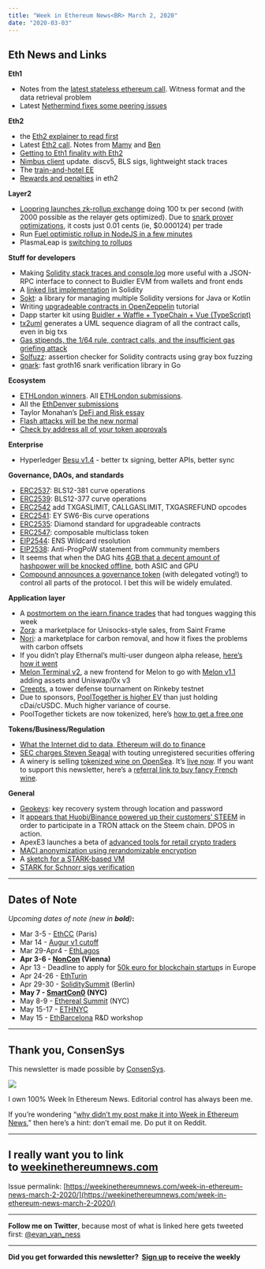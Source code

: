 ```yaml
---
title: "Week in Ethereum News<BR> March 2, 2020"
date: "2020-03-03"
---
```


## **Eth News and Links**

**Eth1**

- Notes from the [latest stateless ethereum call](https://blog.ethereum.org/2020/02/28/eth1x-files-digest-no-3/). Witness format and the data retrieval problem
- Latest [Nethermind fixes some peering issues](https://github.com/NethermindEth/nethermind/releases/tag/1.6.25)

**Eth2**

- the [Eth2 explainer to read first](https://ethos.dev/beacon-chain/)
- Latest [Eth2 call](https://www.youtube.com/watch?v=tLiMgFoG_vs). Notes from [Mamy](https://gist.github.com/mratsim/80d4a9f313c8c5cac3ac433d7ce810e4) and [Ben](https://hackmd.io/@benjaminion/SygoFBrVL)
- [Getting to Eth1 finality with Eth2](https://ethresear.ch/t/on-the-way-to-eth1-finality/7041)
- [Nimbus client](https://our.status.im/nimbus-status-update-february-so-far/) update. discv5, BLS sigs, lightweight stack traces
- The [train-and-hotel EE](https://ethresear.ch/t/the-train-and-hotel-ee/7021/2)
- [Rewards and penalties](https://codefi.consensys.net/blog/rewards-and-penalties-on-ethereum-20-phase-0) in eth2

**Layer2**

- [Loopring launches zk-rollup exchange](https://medium.com/loopring-protocol/loopring-launches-zkrollup-exchange-loopring-io-d6a85beeed21) doing 100 tx per second (with 2000 possible as the relayer gets optimized). Due to [snark prover optimizations](https://medium.com/loopring-protocol/zksnark-prover-optimizations-3e9a3e5578c0), it costs just 0.01 cents (ie, $0.000124) per trade
- Run [Fuel optimistic rollup in NodeJS in a few minutes](https://medium.com/@fuellabs/fuel-in-nodejs-in-under-10-minutes-adc5c2986672)
- PlasmaLeap is [switching to rollups](https://leapdao.org/blog/mainnet-shutdown/)

**Stuff for developers**

- Making [Solidity stack traces and console.log](https://medium.com/nomic-labs-blog/making-solidity-stack-traces-and-console-log-even-more-useful-c3c526d1860f) more useful with a JSON-RPC interface to connect to Buidler EVM from wallets and front ends
- A [linked list implementation](https://kauri.io/a-linked-list-implementation-for-ethereum/2b40f522f07a45f391dafebfaadc444d/a) in Solidity
- [Sokt](https://blog.web3labs.com/making-manual-solidity-version-management-a-thing-of-the-past): a library for managing multiple Solidity versions for Java or Kotlin
- Writing [upgradeable contracts in OpenZeppelin](https://simpleaswater.com/upgradable-smart-contracts/) tutorial
- Dapp starter kit using [Buidler + Waffle + TypeChain + Vue (TypeScript)](https://github.com/proofoftom/buidler-waffle-typechain-vue)
- [tx2uml](https://github.com/naddison36/tx2uml) generates a UML sequence diagram of all the contract calls, even in big txs
- [Gas stipends, the 1/64 rule, contract calls, and the insufficient gas griefing attack](https://ronan.eth.link/blog/ethereum-gas-dangers/)
- [Solfuzz](https://github.com/b-mueller/solfuzz/): assertion checker for Solidity contracts using gray box fuzzing
- [gnark](https://hackmd.io/@zkteam/gnark): fast groth16 snark verification library in Go

**Ecosystem**

- [ETHLondon winners](https://twitter.com/ETHGlobal/status/1234132358657380352). All [ETHLondon submissions](https://ethlondon.devpost.com/submissions).
- All the [EthDenver submissions](https://medium.com/ethdenver/all-of-the-ethdenver-2020-project-submissions-a29124035332)
- Taylor Monahan’s [DeFi and Risk essay](https://medium.com/mycrypto/risky-business-defi-and-ethereums-coming-of-age-story-4d99465ad102)
- [Flash attacks will be the new normal](https://medium.com/dragonfly-research/flash-loans-why-flash-attacks-will-be-the-new-normal-5144e23ac75a)
- [Check by address all of your token approvals](https://tokensaver.xyz/index.html)

**Enterprise**

- Hyperledger [Besu v1.4](https://media.consensys.net/hyperledger-besu-1-4-is-now-available-528e18e7e5d9) - better tx signing, better APIs, better sync

**Governance, DAOs, and standards**

- [ERC2537](https://github.com/ethereum/EIPs/blob/ca5ac71b8fd3ab5fb41e9322381e044b490bbc3e/EIPS/eip-2537.md): BLS12-381 curve operations
- [ERC2539](https://github.com/ethereum/EIPs/blob/41dea96153774201ec403169cf2b25d6794ebe17/EIPS/eip-2539.md): BLS12-377 curve operations
- [ERC2542](https://github.com/ethereum/EIPs/blob/39461da12c50e5efac88bed0c8d3e81233efdb8b/EIPS/eip-2542.md) add TXGASLIMIT, CALLGASLIMIT, TXGASREFUND opcodes
- [ERC2541](https://github.com/ethereum/EIPs/blob/9c30e6d28860ac2cee1e0955f2b47c6fb2b6626b/EIPS/eip-2541.md): EY SW6-Bis curve operations
- [ERC2535](https://github.com/ethereum/EIPs/issues/2535): Diamond standard for upgradeable contracts
- [ERC2547](https://github.com/ethereum/EIPs/blob/2587c1461a2f7bc2aa917b893fa896956a6f97c1/EIPS/eip-2547.md): composable multiclass token
- [EIP2544](https://ethereum-magicians.org/t/eip-2544-ens-wildcard-resolution/4061): ENS Wildcard resolution
- [EIP2538](https://github.com/MidnightOnMars/EIPs/blob/master/EIPS/eip-2538.md): Anti-ProgPoW statement from community members
- It seems that when the DAG hits [4GB that a decent amount of hashpower will be knocked offline](https://www.reddit.com/r/ethereum/comments/f973yr/this_is_why_the_majority_of_the_e3_asics_will/), both ASIC and GPU
- [Compound announces a governance token](https://medium.com/compound-finance/compound-governance-5531f524cf68) (with delegated voting!) to control all parts of the protocol. I bet this will be widely emulated.

**Application layer**

- A [postmortem on the iearn.finance trades](https://medium.com/@andre_54855/post-mortem-28-02-2020-6d675a85a33b) that had tongues wagging this week
- [Zora](https://www.ourzora.com/introducing-zora): a marketplace for Unisocks-style sales, from Saint Frame
- [Nori](https://medium.com/nori-carbon-removal/how-to-save-the-planet-and-make-climate-change-just-go-away-using-blockchain-and-cryptocurrency-f6e33917089d): a marketplace for carbon removal, and how it fixes the problems with carbon offsets
- If you didn’t play Ethernal’s multi-user dungeon alpha release, [here’s how it went](https://medium.com/@EthernalWorld/ethernal-alpha-1-0-update-a2b7dcade4e3)
- [Melon Terminal v2](https://medium.com/melonprotocol/introducing-the-melon-terminal-a81a9c5e766e), a new frontend for Melon to go with [Melon v1.1](https://medium.com/melonprotocol/melon-protocol-upgrade-to-v1-1-0-9e72499dd2f0) adding assets and Uniswap/0x v3
- [Creepts](https://medium.com/cartesi/cartesi-creepts-tower-defense-dapp-testnet-launches-6be22ff4503d), a tower defense tournament on Rinkeby testnet
- Due to sponsors, [PoolTogether is higher EV](https://bankless.substack.com/p/prize-savings-the-ultimate-money) than just holding cDai/cUSDC. Much higher variance of course.
- PoolTogether tickets are now tokenized, here’s [how to get a free one](https://twitter.com/PoolTogether_/status/1233103891849498628)

**Tokens/Business/Regulation**

- [What the Internet did to data, Ethereum will do to finance](https://medium.com/@davidschwartz_34333/2020s-the-rise-of-ethereum-a01a19f806d8)
- [SEC charges Steven Seagal](https://www.sec.gov/news/press-release/2020-42) with touting unregistered securities offering
- A winery is selling [tokenized wine on OpenSea](https://www.wiv.io/wiv-technology-and-opensea-bring-finewine-trading-to-a-new-generation/). It’s [live now](https://twitter.com/wivteam/status/1233060076488941568). If you want to support this newsletter, here’s a [referral link to buy fancy French wine](https://opensea.io/assets/0x1e1b3525388e8a63988f8455638aee87f68eeaa7/17?ref=0xe65764f2fd5696fa49498f359b1815aa9b8f9ed4).

**General**

- [Geokeys](https://github.com/oscar-davids/geokeytool/blob/master/README.md): key recovery system through location and password
- It [appears that Huobi/Binance powered up their customers’ STEEM](https://twitter.com/meeseeking/status/1234565130270248960) in order to participate in a TRON attack on the Steem chain. DPOS in action.
- ApexE3 launches a beta of [advanced tools for retail crypto traders](http://beta.apexe3.com/)
- [MACI anonymization using rerandomizable encryption](https://ethresear.ch/t/maci-anonymization-using-rerandomizable-encryption/7054)
- A [sketch for a STARK-based VM](https://ethresear.ch/t/a-sketch-for-a-stark-based-vm/7048)
- [STARK for Schnorr sigs verification](https://ethresear.ch/t/zk-stark-for-schnorr-signature-verification/7034)

* * *

## **Dates of Note**

_Upcoming dates of note (new in **bold**)_**:**

- Mar 3-5 - [EthCC](https://ethcc.io/) (Paris)
- Mar 14 - [Augur v1 cutoff](https://github.com/AugurProject/augur-app/releases/taghttps://github.com/AugurProject/augur-app/releases/tag/v1.16.10/v1.16.9)
- Mar 29-Apr4 - [EthLagos](https://ethlagos.io/)
- **Apr 3-6 - [NonCon](https://noncon.org/) (Vienna)**
- Apr 13 - Deadline to apply for [50k euro for blockchain startup](https://blockchers.eu/open-calls/)s in Europe
- Apr 24-26 - [EthTurin](https://ethturin.com/)
- Apr 29-30 - [SoliditySummit](https://solidity-summit.ethereum.org/) (Berlin)
- **May 7 - [SmartCon0](https://blog.chain.link/announcing-the-smart-contract-summit-smartcon-0-powered-by-chainlink/) (NYC)**
- May 8-9 - [Ethereal Summit](https://www.etherealsummit.com/) (NYC)
- May 15-17 - [ETHNYC](https://nyc.ethglobal.co/)
- May 15 - [EthBarcelona](https://ethbarcelona.github.io/) R&D workshop

* * *

## **Thank you, ConsenSys**

This newsletter is made possible by [ConsenSys](https://consensys.net/).  

[![](https://cdn.substack.com/image/fetch/w_1456,c_limit,f_auto,q_auto:good/https%3A%2F%2Fbucketeer-e05bbc84-baa3-437e-9518-adb32be77984.s3.amazonaws.com%2Fpublic%2Fimages%2F08f1b2fd-57e2-4d4b-bd42-730c769114be_240x240.jpeg)](https://cdn.substack.com/image/fetch/c_limit,f_auto,q_auto:good/https%3A%2F%2Fbucketeer-e05bbc84-baa3-437e-9518-adb32be77984.s3.amazonaws.com%2Fpublic%2Fimages%2F08f1b2fd-57e2-4d4b-bd42-730c769114be_240x240.jpeg)

I own 100% Week In Ethereum News. Editorial control has always been me.

If you’re wondering “[why didn’t my post make it into Week in Ethereum News](https://www.evanvanness.com/post/179914035841/why-didnt-my-post-make-the-newsletter),” then here’s a hint: don’t email me. Do put it on Reddit.

* * *

## **I really want you to link to [weekinethereumnews.com](https://weekinethereumnews.com/)**

Issue permalink: [https://weekinethereumnews.com/week-in-ethereum-news-march-2-2020/](https://weekinethereumnews.com/week-in-ethereum-news-march-2-2020/)

* * *

**Follow me on Twitter**, because most of what is linked here gets tweeted first: [@evan\_van\_ness](https://twitter.com/evan_van_ness)

* * *

**Did you get forwarded this newsletter?  [Sign up](https://weekinethereum.substack.com/subscribe#about) to receive the weekly**
